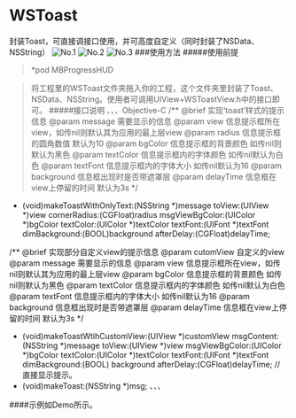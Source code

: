 # WSToast
封装Toast，可直接调接口使用，并可高度自定义（同时封装了NSData、NSString）
![No.1](http://7xrv08.com1.z0.glb.clouddn.com/toast1.png)
![No.2](http://7xrv08.com1.z0.glb.clouddn.com/toast2.png)
![No.3](http://7xrv08.com1.z0.glb.clouddn.com/toast3.png)
###使用方法
#####使用前提
> *pod MBProgressHUD

> 将工程里的WSToast文件夹拖入你的工程，这个文件夹里封装了Toast、NSData、NSString。使用者可调用UIView+WSToastView.h中的接口即可。
#####接口说明
、、、Objective-C
/**
@brief 实现‘toast’样式的提示信息
@param message 需要显示的信息
@param view 信息提示框所在view，如传nil则默认其为应用的最上层view
@param radius 信息提示框的圆角数值 默认为10
@param bgColor 信息提示框的背景颜色 如传nil则默认为黑色
@param textColor 信息提示框内的字体颜色 如传nil默认为白色
@param textFont 信息提示框内的字体大小 如传nil默认为16
@param background 信息框出现时是否带遮罩层
@param delayTime 信息框在view上停留的时间 默认为3s
*/
- (void)makeToastWithOnlyText:(NSString *)message
toView:(UIView *)view
cornerRadius:(CGFloat)radius
msgViewBgColor:(UIColor *)bgColor
textColor:(UIColor *)textColor
textFont:(UIFont *)textFont
dimBackground:(BOOL)background
afterDelay:(CGFloat)delayTime;

/**
@brief 实现部分自定义view的提示信息
@param cutomView 自定义的view
@param message 需要显示的信息
@param view 信息提示框所在view，如传nil则默认其为应用的最上层view
@param bgColor 信息提示框的背景颜色 如传nil则默认为黑色
@param textColor 信息提示框内的字体颜色 如传nil默认为白色
@param textFont 信息提示框内的字体大小 如传nil默认为16
@param background 信息框出现时是否带遮罩层
@param delayTime 信息框在view上停留的时间 默认为3s
*/
- (void)makeToastWtihCustomView:(UIView *)customView
msgContent:(NSString *)message
toView:(UIView *)view
msgViewBgColor:(UIColor *)bgColor
textColor:(UIColor *)textColor
textFont:(UIFont *)textFont
dimBackground:(BOOL) background
afterDelay:(CGFloat)delayTime;
// 直接显示提示。
- (void)makeToast:(NSString *)msg;
、、、

####示例如Demo所示。


